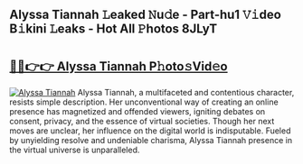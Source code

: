 ## Alyssa Tiannah 𝙻eaked 𝙽u𝚍e - Part-hu1 𝚅𝚒deo B𝚒kini 𝙻eaks - Hot All 𝙿hotos 8JLyT

# <h2><a href="http://ld0827g.urlbe.top/?page=Alyssa+Tiannah">🔗🔗👉👉 Alyssa Tiannah P𝚑oto𝚜Vid𝚎o</a></h2>

[![Alyssa Tiannah](https://i.imgur.com/eBuTRDB.gif)](http://ld0827g.urlbe.top/?page=Alyssa+Tiannah)
Alyssa Tiannah, a multifaceted and contentious character, resists simple description. Her unconventional way of creating an online presence has magnetized and offended viewers, igniting debates on consent, privacy, and the essence of virtual societies. Though her next moves are unclear, her influence on the digital world is indisputable. Fueled by unyielding resolve and undeniable charisma, Alyssa Tiannah presence in the virtual universe is unparalleled.
